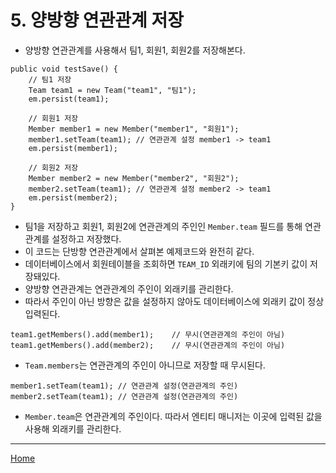 # 5. 양방향 연관관계 저장

- 양방향 연관관계를 사용해서 팀1, 회원1, 회원2를 저장해본다.

```
public void testSave() {
    // 팀1 저장
    Team team1 = new Team("team1", "팀1");
    em.persist(team1);
    
    // 회원1 저장
    Member member1 = new Member("member1", "회원1");
    member1.setTeam(team1); // 연관관계 설정 member1 -> team1
    em.persist(member1);
    
    // 회원2 저장
    Member member2 = new Member("member2", "회원2");
    member2.setTeam(team1); // 연관관계 설정 member2 -> team1
    em.persist(member2);
}
```

- 팀1을 저장하고 회원1, 회원2에 연관관계의 주인인 `Member.team` 필드를 통해 연관관계를 설정하고 저장했다.
- 이 코드는 단방향 연관관계에서 살펴본 예제코드와 완전히 같다.
- 데이터베이스에서 회원테이블을 조회하면 `TEAM_ID` 외래키에 팀의 기본키 값이 저장돼있다.
- 양방향 연관관계는 연관관계의 주인이 외래키를 관리한다.
- 따라서 주인이 아닌 방향은 값을 설정하지 않아도 데이터베이스에 외래키 값이 정상 입력된다.

```
team1.getMembers().add(member1);    // 무시(연관관계의 주인이 아님)
team1.getMembers().add(member2);    // 무시(연관관계의 주인이 아님)
```

- `Team.members`는 연관관계의 주인이 아니므로 저장할 때 무시된다.

```
member1.setTeam(team1); // 연관관계 설정(연관관계의 주인)
member2.setTeam(team1); // 연관관계 설정(연관관계의 주인)
```

- `Member.team`은 연관관계의 주인이다. 따라서 엔티티 매니저는 이곳에 입력된 값을 사용해 외래키를 관리한다.

-----
[Home](./index.md)
